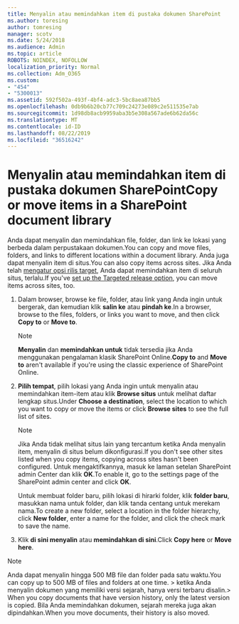 ```yaml
---
title: Menyalin atau memindahkan item di pustaka dokumen SharePoint
ms.author: toresing
author: tomresing
manager: scotv
ms.date: 5/24/2018
ms.audience: Admin
ms.topic: article
ROBOTS: NOINDEX, NOFOLLOW
localization_priority: Normal
ms.collection: Adm_O365
ms.custom:
- "454"
- "5300013"
ms.assetid: 592f502a-493f-4bf4-adc3-5bc8aea87bb5
ms.openlocfilehash: 0db9b6b20cb77c709c24273e089c2e511535e7ab
ms.sourcegitcommit: 1d98db8acb9959aba3b5e308a567ade6b62da56c
ms.translationtype: MT
ms.contentlocale: id-ID
ms.lasthandoff: 08/22/2019
ms.locfileid: "36516242"
---
```

# <a name="copy-or-move-items-in-a-sharepoint-document-library"></a><span data-ttu-id="cb33f-102">Menyalin atau memindahkan item di pustaka dokumen SharePoint</span><span class="sxs-lookup"><span data-stu-id="cb33f-102">Copy or move items in a SharePoint document library</span></span>

<span data-ttu-id="cb33f-103">Anda dapat menyalin dan memindahkan file, folder, dan link ke lokasi yang berbeda dalam perpustakaan dokumen.</span><span class="sxs-lookup"><span data-stu-id="cb33f-103">You can copy and move files, folders, and links to different locations within a document library.</span></span> <span data-ttu-id="cb33f-104">Anda juga dapat menyalin item di situs.</span><span class="sxs-lookup"><span data-stu-id="cb33f-104">You can also copy items across sites.</span></span> <span data-ttu-id="cb33f-105">Jika Anda telah [mengatur opsi rilis target](https://go.microsoft.com/fwlink/?linkid=622980), Anda dapat memindahkan item di seluruh situs, terlalu.</span><span class="sxs-lookup"><span data-stu-id="cb33f-105">If you've [set up the Targeted release option](https://go.microsoft.com/fwlink/?linkid=622980), you can move items across sites, too.</span></span>
  
1. <span data-ttu-id="cb33f-106">Dalam browser, browse ke file, folder, atau link yang Anda ingin untuk bergerak, dan kemudian klik **salin ke** atau **pindah ke**.</span><span class="sxs-lookup"><span data-stu-id="cb33f-106">In a browser, browse to the files, folders, or links you want to move, and then click **Copy to** or **Move to**.</span></span>

    > [!NOTE]
    > <span data-ttu-id="cb33f-107">**Menyalin** dan **memindahkan untuk** tidak tersedia jika Anda menggunakan pengalaman klasik SharePoint Online.</span><span class="sxs-lookup"><span data-stu-id="cb33f-107">**Copy to** and **Move to** aren't available if you're using the classic experience of SharePoint Online.</span></span>
  
2. <span data-ttu-id="cb33f-108">**Pilih tempat**, pilih lokasi yang Anda ingin untuk menyalin atau memindahkan item-item atau klik **Browse situs** untuk melihat daftar lengkap situs.</span><span class="sxs-lookup"><span data-stu-id="cb33f-108">Under **Choose a destination**, select the location to which you want to copy or move the items or click **Browse sites** to see the full list of sites.</span></span>

    > [!NOTE]
    > <span data-ttu-id="cb33f-109">Jika Anda tidak melihat situs lain yang tercantum ketika Anda menyalin item, menyalin di situs belum dikonfigurasi.</span><span class="sxs-lookup"><span data-stu-id="cb33f-109">If you don't see other sites listed when you copy items, copying across sites hasn't been configured.</span></span> <span data-ttu-id="cb33f-110">Untuk mengaktifkannya, masuk ke laman setelan SharePoint admin Center dan klik **OK**.</span><span class="sxs-lookup"><span data-stu-id="cb33f-110">To enable it, go to the settings page of the SharePoint admin center and click **OK**.</span></span>
  
    <span data-ttu-id="cb33f-111">Untuk membuat folder baru, pilih lokasi di hirarki folder, klik **folder baru**, masukkan nama untuk folder, dan klik tanda centang untuk merekam nama.</span><span class="sxs-lookup"><span data-stu-id="cb33f-111">To create a new folder, select a location in the folder hierarchy, click **New folder**, enter a name for the folder, and click the check mark to save the name.</span></span>

3. <span data-ttu-id="cb33f-112">Klik **di sini menyalin** atau **memindahkan di sini**.</span><span class="sxs-lookup"><span data-stu-id="cb33f-112">Click **Copy here** or **Move here**.</span></span>

> [!NOTE]
> <span data-ttu-id="cb33f-113">Anda dapat menyalin hingga 500 MB file dan folder pada satu waktu.</span><span class="sxs-lookup"><span data-stu-id="cb33f-113">You can copy up to 500 MB of files and folders at one time.</span></span> <span data-ttu-id="cb33f-114">> ketika Anda menyalin dokumen yang memiliki versi sejarah, hanya versi terbaru disalin.</span><span class="sxs-lookup"><span data-stu-id="cb33f-114">>  When you copy documents that have version history, only the latest version is copied.</span></span> <span data-ttu-id="cb33f-115">Bila Anda memindahkan dokumen, sejarah mereka juga akan dipindahkan.</span><span class="sxs-lookup"><span data-stu-id="cb33f-115">When you move documents, their history is also moved.</span></span>
  